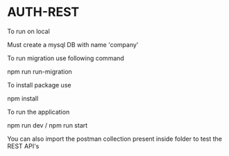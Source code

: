 # AUTH-REST
To run on local 

Must create a mysql DB with name 'company'

To run migration use following command

npm run run-migration

To install package use

npm install

To run the application

npm run dev / npm run start

You can also import the postman collection present inside folder to test the REST API's 
